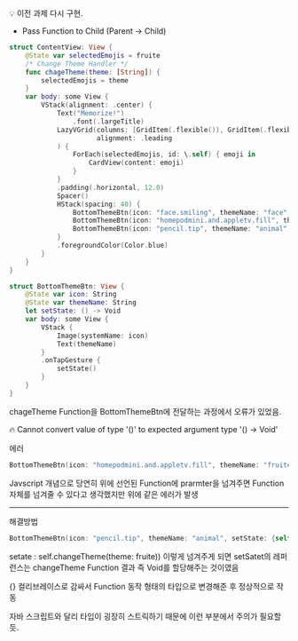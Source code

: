 <aside>
💡 이전 과제 다시 구현.

</aside>

- Pass Function to Child (Parent → Child)

```swift
struct ContentView: View {
    @State var selectedEmojis = fruite
    /* Change Theme Handler */
    func chageTheme(theme: [String]) {
        selectedEmojis = theme
    }
    var body: some View {
        VStack(alignment: .center) {
            Text("Memorize!")
                .font(.largeTitle)
            LazyVGrid(columns: [GridItem(.flexible()), GridItem(.flexible()), GridItem(.flexible())],
                      alignment: .leading
            ) {
                ForEach(selectedEmojis, id: \.self) { emoji in
                    CardView(content: emoji)
                }
            }
            .padding(.horizontal, 12.0)
            Spacer()
            HStack(spacing: 40) {
                BottomThemeBtn(icon: "face.smiling", themeName: "face", setState: {self.chageTheme(theme: face)})
                BottomThemeBtn(icon: "homepodmini.and.appletv.fill", themeName: "fruite", setState: {self.chageTheme(theme: fruite)})
                BottomThemeBtn(icon: "pencil.tip", themeName: "animal", setState: {self.chageTheme(theme: animal)})
            }
            .foregroundColor(Color.blue)
        }
    }
}

struct BottomThemeBtn: View {
    @State var icon: String
    @State var themeName: String
    let setState: () -> Void
    var body: some View {
        VStack {
            Image(systemName: icon)
            Text(themeName)
        }
        .onTapGesture {
            setState()
        }
    }
}
```

chageTheme Function을 BottomThemeBtn에 전달하는 과정에서 오류가 있었음.

<aside>
🔥 Cannot convert value of type '()' to expected argument type '() -> Void'

</aside>

에러

```swift
BottomThemeBtn(icon: "homepodmini.and.appletv.fill", themeName: "fruite", setState: self.chageTheme(theme: fruite))
```

Javscript 개념으로 당연히 위에 선언된 Function에 prarmter을 넘겨주면  Function자체를 넘겨줄 수 있다고 생각했지만 위에 같은 에러가 발생

---

해결방법

```swift
BottomThemeBtn(icon: "pencil.tip", themeName: "animal", setState: {self.chageTheme(theme: animal)})
```

setate : self.changeTheme(theme: fruite)) 이렇게 넘겨주게 되면 setSatet의 레퍼런스는 changeTheme Function 결과 즉 Void를 할당해주는 것이였음

{} 컬리브레이스로 감싸서  Function 동작 형태의 타입으로 변경해준 후 정상적으로 작동

자바 스크립트와 달리 타입이 굉장히 스트릭하기 때문에 이런 부분에서 주의가 필요할듯.
